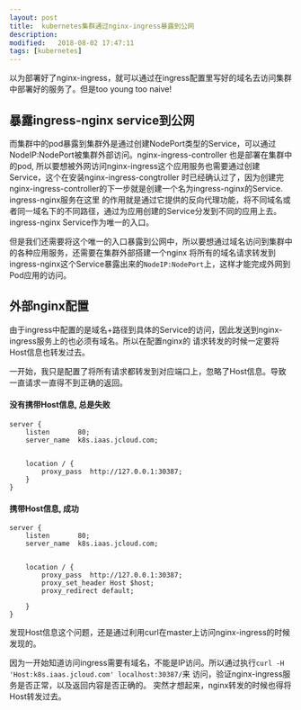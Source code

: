 ```yaml
---
layout: post
title:  kubernetes集群通过nginx-ingress暴露到公网
description: 
modified:   2018-08-02 17:47:11
tags: [kubernetes]
---
```


以为部署好了nginx-ingress，就可以通过在ingress配置里写好的域名去访问集群中部署好的服务了。但是too young too naive!

## 暴露ingress-nginx service到公网

而集群中的pod暴露到集群外是通过创建NodePort类型的Service，可以通过NodeIP:NodePort被集群外部访问。nginx-ingress-controller
也是部署在集群中的pod, 所以要想被外网访问nginx-ingress这个应用服务也需要通过创建Service，这个在安装nginx-ingress-congtroller
时已经确认过了，因为创建完nginx-ingress-controller的下一步就是创建一个名为ingress-nginx的Service. ingress-nginx服务在这里
的作用就是通过它提供的反向代理功能，将不同域名或者同一域名下的不同路径，通过为应用创建的Service分发到不同的应用上去。
ingress-nginx Service作为唯一的入口。

但是我们还需要将这个唯一的入口暴露到公网中，所以要想通过域名访问到集群中的各种应用服务，还需要在集群外部搭建一个nginx
将所有的域名请求转发到ingress-nginx这个Service暴露出来的`NodeIP:NodePort`上，这样才能完成外网到Pod应用的访问。


## 外部nginx配置

由于ingress中配置的是域名+路径到具体的Service的访问，因此发送到nginx-ingress服务上的也必须有域名。所以在配置nginx的
请求转发的时候一定要将Host信息也转发过去。

一开始，我只是配置了将所有请求都转发到对应端口上，忽略了Host信息。导致一直请求一直得不到正确的返回。

#### 没有携带Host信息, 总是失败
```
server {
    listen       80;
    server_name  k8s.iaas.jcloud.com;


    location / {
		proxy_pass	http://127.0.0.1:30387;
    }
}
```

#### 携带Host信息, 成功
```
server {
    listen       80;
    server_name  k8s.iaas.jcloud.com;


    location / {
		proxy_pass	http://127.0.0.1:30387;
        proxy_set_header Host $host;
        proxy_redirect default;

    }
}
```

发现Host信息这个问题，还是通过利用curl在master上访问nginx-ingress的时候发现的。

因为一开始知道访问ingress需要有域名，不能是IP访问。所以通过执行`curl -H 'Host:k8s.iaas.jcloud.com' localhost:30387/`来
访问，验证nginx-ingress服务是否正常，以及返回内容是否正确的。 突然才想起来，nginx转发的时候也得将Host转发过去。
